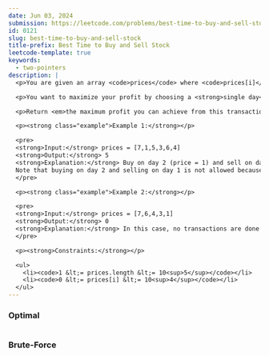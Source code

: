 ```yaml
---
date: Jun 03, 2024
submission: https://leetcode.com/problems/best-time-to-buy-and-sell-stock/submissions/1276682862
id: 0121
slug: best-time-to-buy-and-sell-stock
title-prefix: Best Time to Buy and Sell Stock
leetcode-template: true
keywords:
  - two-pointers
description: |
  <p>You are given an array <code>prices</code> where <code>prices[i]</code> is the price of a given stock on the <code>i<sup>th</sup></code> day.</p>

  <p>You want to maximize your profit by choosing a <strong>single day</strong> to buy one stock and choosing a <strong>different day in the future</strong> to sell that stock.</p>

  <p>Return <em>the maximum profit you can achieve from this transaction</em>. If you cannot achieve any profit, return <code>0</code>.</p>

  <p><strong class="example">Example 1:</strong></p>

  <pre>
  <strong>Input:</strong> prices = [7,1,5,3,6,4]
  <strong>Output:</strong> 5
  <strong>Explanation:</strong> Buy on day 2 (price = 1) and sell on day 5 (price = 6), profit = 6-1 = 5.
  Note that buying on day 2 and selling on day 1 is not allowed because you must buy before you sell.
  </pre>

  <p><strong class="example">Example 2:</strong></p>

  <pre>
  <strong>Input:</strong> prices = [7,6,4,3,1]
  <strong>Output:</strong> 0
  <strong>Explanation:</strong> In this case, no transactions are done and the max profit = 0.
  </pre>

  <p><strong>Constraints:</strong></p>

  <ul>
    <li><code>1 &lt;= prices.length &lt;= 10<sup>5</sup></code></li>
    <li><code>0 &lt;= prices[i] &lt;= 10<sup>4</sup></code></li>
  </ul>
---
```


### Optimal

```ts {include="index.ts"}

```

### Brute-Force

```ts {include="bruteforce.ts"}

```
